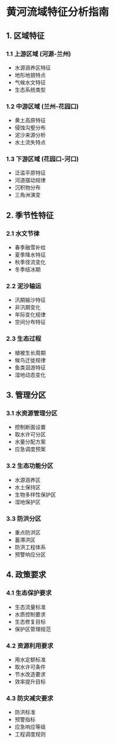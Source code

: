 # 黄河流域特征分析指南

## 1. 区域特征

### 1.1 上游区域 (河源-兰州)
- 水源涵养区特征
- 地形地貌特点
- 气候水文特征
- 生态系统类型

### 1.2 中游区域 (兰州-花园口)
- 黄土高原特征
- 侵蚀沟壑分布
- 泥沙来源分析
- 水土流失特点

### 1.3 下游区域 (花园口-河口)
- 泛滥平原特征
- 河道摆动规律
- 沉积物分布
- 三角洲演变

## 2. 季节性特征

### 2.1 水文节律
- 春季融雪补给
- 夏季降水特征
- 秋季径流变化
- 冬季结冰期

### 2.2 泥沙输运
- 汛期输沙特征
- 非汛期变化
- 年际变化规律
- 空间分布特征

### 2.3 生态过程
- 植被生长周期
- 候鸟迁徙规律
- 鱼类洄游特征
- 湿地动态变化

## 3. 管理分区

### 3.1 水资源管理分区
- 控制断面设置
- 取水许可分区
- 水量分配方案
- 应急调度预案

### 3.2 生态功能分区
- 水源涵养区
- 水土保持区
- 生物多样性保护区
- 湿地保护区

### 3.3 防洪分区
- 重点防洪区
- 蓄滞洪区
- 防洪工程体系
- 预警响应分区

## 4. 政策要求

### 4.1 生态保护要求
- 生态流量标准
- 水质控制要求
- 生态修复目标
- 保护区管理规范

### 4.2 资源利用要求
- 用水定额标准
- 取水许可条件
- 节水改造要求
- 效率提升目标

### 4.3 防灾减灾要求
- 防洪标准
- 预警指标
- 应急响应等级
- 工程调度规则 